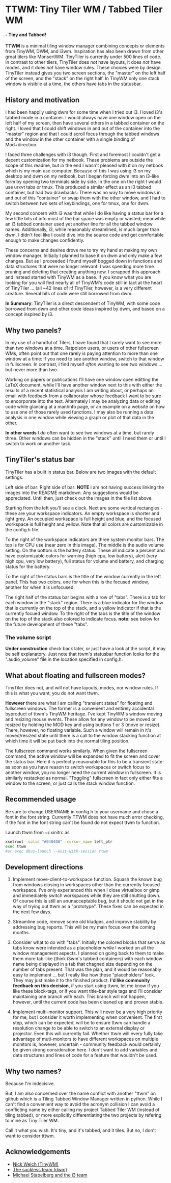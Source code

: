 # TTWM: Tiny Tiler WM / Tabbed Tiler WM #
#### - Tiny and Tabbed! ####

**TTWM** is a minimal tiling window manager combining concepts or elements from TinyWM, DWM, and i3wm.  Inspiration has also been drawn from other great tilers like MonsertWM.  TinyTiler is currently under 500 lines of code.  In contrast to other tilers, TinyTiler does *not* have layouts, it does *not* have modes, and it does *not* have window rules.  These choices were by design.  TinyTiler instead gives you two screen sections, the "master" on the left half of the screen, and the "stack" on the right half.  In TinyWM only one stack window is visibile at a time, the others have tabs in the statusbar.

## History and motivation ##

I had been happily using dwm for some time when I tried out i3.  I loved i3's tabbed mode in a container.  I would always have one window open on the left half of my screen, then have several others in a tabbed container on the right.  I loved that I could shift windows in and out of the container into the "master" region and that I could scroll focus through the tabbed windows and the window in the other container with a single binding of Mod+direction.

I faced three challenges with i3 though.  First and foremost I couldn't get a decent customization for my netbook.  These problems are outside the scope of this readme, but in the end I wasn't pleased with it on my netbook which is my main use computer.  Because of this I was using i3 on my desktop and dwm on my netbook, but I began forcing dwm into an i3-like form by opening two terminals side by side.  In the one on the right I would use urxvt tabs or tmux.  This produced a similar effect as an i3 tabbed container, but had two drawbacks: There was no way to move windows in and out of this "container" or swap them with the other window, and I had to switch between two sets of keybindings, one for tmux, one for dwm.

My second concern with i3 was that while I do like having a status bar for a few little bits of info most of the bar space was empty or wasted; meanwhile an i3 tabbed container used yet another line for all the tabbed window names.  Additionally, i3, while reasonably streamlined, is much larger than dwm.  I didn't feel like I could dive into the source code and get comfortable enough to make changes confidently.

These concerns and desires drove me to try my hand at making my own window manager.  Initially I planned to base it on dwm and only make a few changes.  But as I proceeded I found myself bogged down in functions and data structures that were no longer relevant.  I was spending more time pruning and deleting that creating anything new.  I scrapped this approach and instead started with TinyWM as a base.  If you know what you are looking for you will find nearly all of TinyWM's code still in tact at the heart of TinyTiler ... (all ~42 lines of it!  TinyTiler, however, is a very different creature.  Several bits of code were still borrowed from dwm.

**In Summary**: TinyTiler is a direct descendent of TinyWM, with some code borrowed from dwm and other code ideas inspired by dwm, and based on a concept inspired by i3.

## Why two panels? ##

In my use of a handful of Tilers, I have found that I rarely want to see more than two windows at a time.  Ratpoison users, or users of other fullscreen WMs, often point out that one rarely is paying attention to more than one window at a time: if you need to see another window, switch to that window in fullscreen.  In contrast, I find myself *often* wanting to see two windows ... but never more than two.

Working on papers or publications I'll have one window open editting the LaTeX document, while I'll have another window next to this with either the results of a recent statistical analysis I am writing about, or perhaps an email with feedback from a collaborator whose feedback I want to be sure to encorporate into the text.  Alternately I may be analyzing data or editing code while glancing at a man/info page, or an example on a website on how to use one of those rarely used functions.  I may also be running a data analysis in one window while viewing a graph or plot of that data in the other.

**In other words** I *do* often want to see two windows at a time, but rarely three.  Other windows can be hidden in the "stack" until I need them or until I switch to work on another task.

## TinyTiler's status bar ##

TinyTiler has a built in status bar.  Below are two images with the default settings.

Left side of bar:
Right side of bar:
**NOTE** I am not having success linking the images into the README markdown.  Any suggestions would be appreciated.  Until then, just check out the images in the file list above.

Starting from the left you'll see a clock.  Next are some vertical rectangles - these are your workspace indicators.  An empty workspace is shorter and light grey.  An occupied workspace is full height and blue, and the focused workspace is full height and yellow.  Note that all colors are customizable in the config.h file.

To the right of the workspace indicators are three system monitor bars.  The top is for CPU use (near zero in this image).  The middle is the audio volume setting.  On the bottom is the battery status.  These all indicate a percent and have customizable colors for warning (high cpu, low battery), alert (very high cpu, very low battery), full status for volume and battery, and charging status for the battery.

To the right of the status bars is the title of the window currently in the left panel.  This has two colors, one for when this is the focused window, another for when it is unfocused.

The right half of the status bar begins with a row of "tabs".  There is a tab for each window in the "stack" region.  There is a blue indicator for the window that is currently on the top of the stack, and a yellow indicator if that is the currently focued window.  To the right of the tabs is the title of the window on the top of the stack also colored to indicate focus.  **note:** see below for the future development of these "tabs".

### The volume script ###

**Under construction** check back later, or just have a look at the script, it may be self explanatory.  Just note that ttwm's statusbar function looks for the ".audio_volume" file in the location specified in config.h.

## What about floating and fullscreen modes? ##

TinyTiler does not, and will not have layouts, modes, nor window rules.  If this is what you want, you do not want ttwm.

**However** there are what I am calling "transient states" for floating and fullscreen windows.  The former is a convenient and entirely accidental byproduct of ttwm's TinyWM heritage.  I've kept TinyWM's window moving and resizing mouse events.  These allow for any window to be moved or resized by holding the MOD key and using buttons 1 or 3 (move or resize).  There, however, no floating variable.  Such a window will remain in it's moved/resized state until there is a call to the window stacking function at which time it will be put back into the normal tiling position.

The fullscreen command works similarly.  When given the fullscreen command, the active window will be expanded to fit the screen and cover the status bar.  Here it is perfectly reasonable for this to be a transient state: as soon as you have reason to switch workspaces or switch focus to another window, you no longer need the current window in fullscreen.  It is similarly restacked as normal.  "Toggling" fullscreen in fact only either fits a window to the screen, or just calls the stack window function.

## Recommended usage ##

Be sure to change USERNAME in config.h to your username and chose a font in the font string.  Currently TTWM does not have much error checking, if the font in the font string can't be found do not expect ttwm to function.

Launch ttwm from ~/.xinitrc as 
``` bash
xsetroot -solid "#040408" -cursor_name left_ptr
exec ttwm
#or exec dbus-launch --exit-with-session ttwm
```
## Development directions ##

1. Implement move-client-to-workspace function.  Squash the known bug from windows closing in workspaces other than the currently focused workspace.  I've only experienced this when I close virtualbox or gimp and immediately switch workspaces while they are still shutting down.  Of course this is still an anunacceptable bug, but it should not get in the way of trying out ttwm as a "prototype".  These fixes can be expected in the next few days.

1. Streamline code, remove some old kludges, and improve stability by addressing bug reports.  This will be my main focus over the coming months.

1. Consider what to do with "tabs".  Initially the colored blocks that serve as tabs know were intended as a placeholder while I worked on all the window management aspects.  I planned on going back to them to make them more tab-like (think i3wm's tabbed containers) with each window name being displayed in a tab that chagned size depending on the number of tabs present.  That was the plan, and it would be reasonably easy to implement ... but I really like how these "placeholders" look.  They may just make it to the finished product.  **I'd like community feedback on this decision**, if you start using ttwm, let me know if you like these block-tags, or if you want title-bar style tags and I'll consider maintaining one branch with each.  This branch will not happen, however, until the current code has been cleaned up and proven stable.

1. Implement multi-monitor support.  This will never be a very high priority for me, but I consider it worth implementing when convenient.  The first step, which can be expected, will be to ensure ttwm can handle a resolution change to be able to switch to an external display or projector.  Even this will currently fail.  Whether ttwm will every fully take advantage of muti-monitors to have different workspaces on multiple monitors is, however,  uncertain - community feedback would certainly be given strong consideration here.  I don't want to add variables and data structures and lines of code for a feature that wouldn't be used.

## Why two names? ##

Because I'm indecisive.

But, I am also concerned over the name conflict with another "ttwm" on github which is a Tiling Tabbed Window Manager written in python.  While I can't find a convenient way to avoid the acronym collision I can avoid a conflicting name by either calling my project Tabbed Tiler WM (instead of tiling tabbed), or more explicitly differentiating the two projects by refering to mine as Tiny Tiler WM.

Call it what you wish.  It's tiny, and it's tabbed, and it tiles.  But no, I don't want to consider tttwm. 

## Acknowledgements ##

* [Nick Welch (TinyWM)](http://incise.org/tinywm.html)
* [The suckless team (dwm)](http://suckless.org)
* [Michael Stapelberg and the i3 team](http://i3wm.org)

